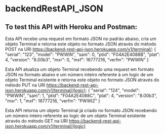 # backendRestAPI_JSON

## To test this API with Heroku and Postman:
Esta API recebe uma request em formato JSON no padrão abaixo, cria um objeto Terminal e retorna este objeto no formato JSON através do método POST na URI https://backend-rest-api-json.herokuapp.com/v1/terminal/:
{
  "serial": "123",
  "model": "PWWIN",
  "sam": 0,
  "ptid": "F04A2E4088B",
  "plat": 4,
  "version": "8.00b3",
  "mxr": 0,
  "mxf": 16777216,
  "verfm": "PWWIN"
}

Esta API atualiza um objeto Terminal recebendo uma request em formato JSON no formato abaixo e um número inteiro referente à um logic de um objeto Terminal existente e retorna 
este objeto no formato JSON através do método PUT na URI https://backend-rest-api-json.herokuapp.com/v1/terminal/{logic}:
{
  "serial": "124",
  "model": "PWWIN",
  "sam": 1,
  "ptid": "F04A2E4088C",
  "plat": 4,
  "version": "8.00b3",
  "mxr": 1,
  "mxf": 16777216,
  "verfm": "PWWIZ"
}

Esta API retorna um objeto Terminal já criado no formato JSON recebendo um número inteiro referente ao logic de um objeto Terminal existente através do método GET na 
URI https://backend-rest-api-json.herokuapp.com/v1/terminal/{logic} 
